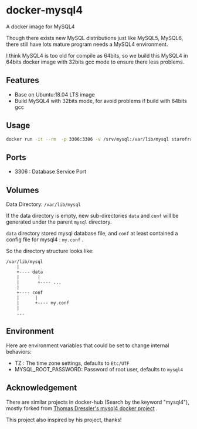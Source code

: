 # docker-mysql4

A docker image for MySQL4

Though there exists new MySQL distributions just like MySQL5, MySQL6, there
still have lots mature program needs a MySQL4 environment.

I think MySQL4 is too old for compile as 64bits, so we build this MySQL4 in
64bits docker image with 32bits gcc mode to ensure there less problems.

## Features

- Base on Ubuntu:18.04 LTS image
- Build MySQL4 with 32bits mode, for avoid problems if build with 64bits gcc

## Usage

```bash
docker run -it --rm  -p 3306:3306 -v /srv/mysql:/var/lib/mysql starofrainnight/mysql4
```

## Ports

- 3306 : Database Service Port

## Volumes

Data Directory: `/var/lib/mysql`

If the data directory is empty, new sub-directories `data` and `conf` will be
generated under the parent `mysql` directory.

`data` directory stored mysql database file, and `conf` at least contained a
config file for mysql4 : `my.conf` .

So the directory structure looks like:

    /var/lib/mysql
        |
        +---- data
        |       |
        |       +---- ...
        |
        +---- conf
        |      |
        |      +---- my.conf
        |
        ...

## Environment

Here are environment variables that could be set to change internal behaviors:

- TZ : The time zone settings, defaults to `Etc/UTF`
- MYSQL_ROOT_PASSWORD: Password of root user, defaults to `mysql4`

## Acknowledgement

There are similar projects in docker-hub (Search by the keyword "mysql4"), mostly forked from [Thomas Dressler's mysql4 docker project](https://github.com/Tommi2Day/mysql4) .

This project also inspired by his project, thanks!
